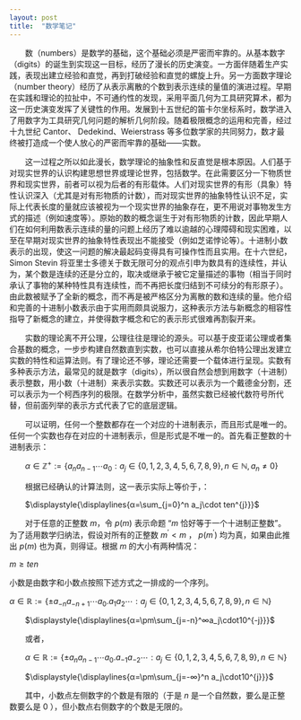 ```yaml
---
layout: post
title:  "数学笔记"
---
```


&ensp;&ensp;&ensp;&ensp;数（numbers）是数学的基础，这个基础必须是严密而牢靠的。从基本数字（digits）的诞生到实现这一目标，经历了漫长的历史演变。一方面伴随着生产实践，表现出建立经验和直觉，再到打破经验和直觉的螺旋上升。另一方面数字理论（number theory）经历了从表示离散的个数到表示连续的量值的演进过程。早期在实践和理论的拉扯中，不可通约性的发现，采用平面几何为工具研究算术，都为这一历史演变发挥了关键性的作用。发展到十五世纪的笛卡尔坐标系时，数学进入了用数字为工具研究几何问题的解析几何阶段。随着极限概念的运用和完善，经过十九世纪 Cantor、 Dedekind、Weierstrass 等多位数学家的共同努力，数才最终被打造成一个使人放心的严密而牢靠的基础——实数。

&ensp;&ensp;&ensp;&ensp;这一过程之所以如此漫长，数学理论的抽象性和反直觉是根本原因。人们基于对现实世界的认识构建思想世界或理论世界，包括数学。在此需要区分一下物质世界和现实世界，前者可以视为后者的有形载体。人们对现实世界的有形（具象）特性认识深入（尤其是对有形物质的计数），而对现实世界的抽象特性认识不足，实际上代表长度的量就应该被视为一个现实世界的抽象存在，更不用说对事物发生方式的描述（例如速度等）。原始的数的概念诞生于对有形物质的计数，因此早期人们在如何利用数表示连续的量的问题上经历了难以逾越的心理障碍和现实困难，以至在早期对现实世界的抽象特性表现出不能接受（例如芝诺悖论等）。十进制小数表示的出现，使这一问题的解决最起码变得具有可操作性而且实用。在十六世纪，Simon Stevin 将亚里士多德关于数无限可分的观点引申为数具有的连续性，并认为，某个数是连续的还是分立的，取决或继承于被它定量描述的事物（相当于同时承认了事物的某种特性具有连续性，而不再把长度归结到不可续分的有形原子）。由此数被赋予了全新的概念，而不再是被严格区分为离散的数和连续的量。他介绍和完善的十进制小数表示由于实用而颇具说服力，这种表示方法与新概念的相容性指导了新概念的建立，并使得数字概念和它的表示形式很难再割裂开来。

&ensp;&ensp;&ensp;&ensp;实数的理论离不开公理，公理往往是理论的源头。可以基于皮亚诺公理或者集合基数的概念，一步步构建自然数直到实数，也可以直接从希尔伯特公理出发建立实数的特性和运算法则。有了理论还不够，理论还需要一个载体进行呈现。实数有多种表示方法，最常见的就是数字（digits），所以很自然会想到用数字（十进制）表示整数，用小数（十进制）来表示实数。实数还可以表示为一个戴德金分割，还可以表示为一个柯西序列的极限。在数学分析中，虽然实数已经被代数符号所代替，但前面列举的表示方式代表了它的底层逻辑。

&ensp;&ensp;&ensp;&ensp;可以证明，任何一个整数都存在一个对应的十进制表示，而且形式是唯一的。任何一个实数也存在对应的十进制表示，但是形式是不唯一的。首先看正整数的十进制表示：

&emsp;&emsp;$α\in\mathbb{Z^+}:=\left\{a_{n}a_{n-1}⋯a_0:a_j\in\left\{0, 1,2,3,4,5,6,7,8,9\right\}, n\in\mathbb{N}, a_{n}\neq0\right\}$

&emsp;&emsp;根据已经确认的计算法则，这一表示实际上等价于，：

&emsp;&emsp;$\displaystyle{\displaylines{α=\sum_{j=0}^n a_j\cdot ten^{j}}}$

&emsp;&emsp;对于任意的正整数 $m$，令 $p(m)$ 表示命题 “$m$ 恰好等于一个十进制正整数”。为了适用数学归纳法，假设对所有的正整数 $m^{'}<m$ ， $p(m^{'})$ 均为真，如果由此推出  $p(m)$ 也为真，则得证。根据 $m$ 的大小有两种情况：

$m\geq ten$





小数是由数字和小数点按照下述方式之一排成的一个序列。

$α\in\mathbb{R}:=\left\{\pm a_{-n}a_{-n+1}⋯a_0.a_1a_2⋯:a_j\in\left\{0, 1,2,3,4,5,6,7,8,9\right\}, n\in\mathbb{N}\right\}$

&ensp;&ensp;&ensp;&ensp;$\displaystyle{\displaylines{α=\pm\sum_{j=-n}^∞a_j\cdot10^{-j}}}$

&ensp;&ensp;&ensp;&ensp;或者，

&ensp;&ensp;&ensp;&ensp;$α\in\mathbb{R}:=\left\{\pm a_{n}a_{n-1}⋯a_0.a_{-1}a_{-2}⋯:a_j\in\left\{0, 1,2,3,4,5,6,7,8,9\right\}, n\in\mathbb{N}\right\}$

&ensp;&ensp;&ensp;&ensp;$\displaystyle{\displaylines{α=\pm\sum_{j=-∞}^n a_j\cdot10^{j}}}$

&ensp;&ensp;&ensp;&ensp;其中，小数点左侧数字的个数是有限的（于是 $n$ 是一个自然数，要么是正整数要么是 $0$ ），但小数点右侧数字的个数是无限的。



